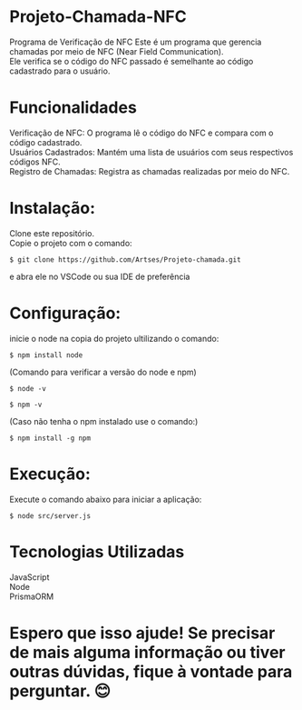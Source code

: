 # Projeto-Chamada-NFC
Programa de Verificação de NFC Este é um programa que gerencia chamadas por meio de NFC (Near Field Communication). <br>
Ele verifica se o código do NFC passado é semelhante ao código cadastrado para o usuário.

# Funcionalidades
Verificação de NFC: O programa lê o código do NFC e compara com o código cadastrado.<br>
Usuários Cadastrados: Mantém uma lista de usuários com seus respectivos códigos NFC.<br>
Registro de Chamadas: Registra as chamadas realizadas por meio do NFC.

# Instalação:
Clone este repositório.<br>
Copie o projeto com o comando:
```
$ git clone https://github.com/Artses/Projeto-chamada.git
```
e abra ele no VSCode ou sua IDE de preferência

# Configuração:
inicie o node na copia do projeto ultilizando o comando:
```
$ npm install node   
```
(Comando para verificar a versão do node e npm)
```
$ node -v

$ npm -v
```
(Caso não tenha o npm instalado use o comando:)
```
$ npm install -g npm
```

# Execução:
Execute o comando abaixo para iniciar a aplicação:
```
$ node src/server.js
```

# Tecnologias Utilizadas
JavaScript<br>
Node<br>
PrismaORM

# Espero que isso ajude! Se precisar de mais alguma informação ou tiver outras dúvidas, fique à vontade para perguntar. 😊
